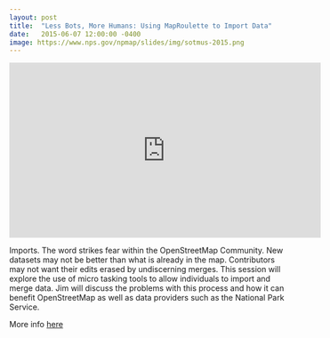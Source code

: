 ```yaml
---
layout: post
title:  "Less Bots, More Humans: Using MapRoulette to Import Data"
date:   2015-06-07 12:00:00 -0400
image: https://www.nps.gov/npmap/slides/img/sotmus-2015.png
---
```


<iframe width="560" height="315" src="https://www.youtube.com/embed/3rQ83mqj4bg" frameborder="0" allowfullscreen></iframe>

Imports. The word strikes fear within the OpenStreetMap Community. New datasets may not be better than what is already in the map. Contributors may not want their edits erased by undiscerning merges. This session will explore the use of micro tasking tools to allow individuals to import and merge data. Jim will discuss the problems with this process and how it can benefit OpenStreetMap as well as data providers such as the National Park Service.

More info [here](http://stateofthemap.us/2015/less-bots-more-humans-using-maproulette-to-import-data/)
